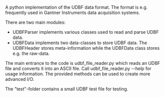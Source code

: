 A python implementation of the UDBF data format. The format is e.g. frequently used in Gantner Instruments data acquisition systems.

There are two main modules:
- UDBFParser implements various classes used to read and parse UDBF data.
- UDBFData implements two data-classes to store UDBF data. The UDBFHeader stores meta-information while the UDBFData class stores e.g. the raw-data.

The main entrance to the code is udbf_file_reader.py which reads an UDBF file and converts it into an ASCII file. Call udbf_file_reader.py --help for usage information. The provided methods 
can be used to create more advanced I/O.

The "test"-folder contains a small UDBF test file for testing.
